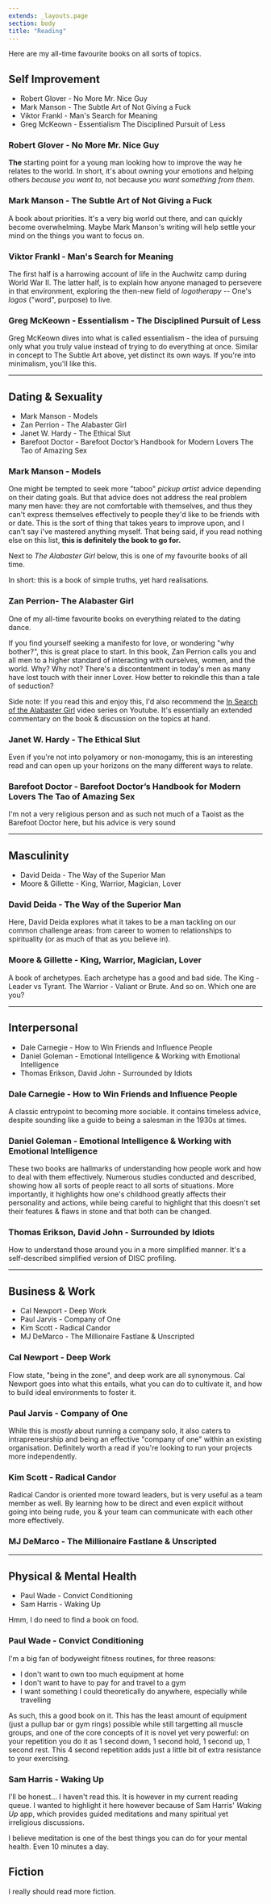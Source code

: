 ```yaml
---
extends: _layouts.page
section: body
title: "Reading"
---
```


Here are my all-time favourite books on all sorts of topics.

## Self Improvement

- Robert Glover - No More Mr. Nice Guy
- Mark Manson - The Subtle Art of Not Giving a Fuck
- Viktor Frankl - Man's Search for Meaning
- Greg McKeown - Essentialism The Disciplined Pursuit of Less 

### Robert Glover - No More Mr. Nice Guy

**The** starting point for a young man looking how to improve the way he relates to the world. In short, it's about owning your emotions and helping others _because you want to_, not because _you want something from them_.

### Mark Manson - The Subtle Art of Not Giving a Fuck

A book about priorities. It's a very big world out there, and can quickly become overwhelming. Maybe Mark Manson's writing will help settle your mind on the things you want to focus on.

### Viktor Frankl - Man's Search for Meaning

The first half is a harrowing account of life in the Auchwitz camp during World War II. The latter half, is to explain how anyone managed to persevere in that environment, exploring the then-new field of _logotherapy_ -- One's _logos_ ("word", purpose) to live.

### Greg McKeown - Essentialism - The Disciplined Pursuit of Less

Greg McKeown dives into what is called essentialism - the idea of pursuing only what you truly value instead of trying to do everything at once. Similar in concept to The Subtle Art above, yet distinct its own ways. If you're into minimalism, you'll like this.  

---

## Dating & Sexuality

- Mark Manson - Models
- Zan Perrion - The Alabaster Girl 
- Janet W. Hardy - The Ethical Slut
- Barefoot Doctor - Barefoot Doctor’s Handbook for Modern Lovers The Tao of Amazing Sex

### Mark Manson - Models

One might be tempted to seek more "taboo" _pickup artist_ advice depending on their dating goals. But that advice does not address the real problem many men have: they are not comfortable with themselves, and thus they can't express themselves effectively to people they'd like to be friends with or date. This is the sort of thing that takes years to improve upon, and I can't say i've mastered anything myself. That being said, if you read nothing else on this list, **this is definitely the book to go for.**

Next to _The Alabaster Girl_ below, this is one of my favourite books of all time.

In short: this is a book of simple truths, yet hard realisations.

### Zan Perrion- The Alabaster Girl

One of my all-time favourite books on everything related to the dating dance.

If you find yourself seeking a manifesto for love, or wondering "why bother?", this is great place to start. In this book, Zan Perrion calls you and all men to a higher standard of interacting with ourselves, women, and the world.
Why? Why not? There's a discontentment in today's men as many have lost touch with their inner Lover. How better to rekindle this than a tale of seduction?

Side note: If you read this and enjoy this, I'd also recommend the [In Search of the Alabaster Girl](https://www.youtube.com/playlist?list=PLWq2SGn4F-GGJCwQBGDM9ZtrRNtZe6Q2o) video series on Youtube. It's essentially an extended commentary on the book & discussion on the topics at hand.

### Janet W. Hardy - The Ethical Slut 

Even if you're not into polyamory or non-monogamy, this is an interesting read and can open up your horizons on the many different ways to relate.

### Barefoot Doctor - Barefoot Doctor’s Handbook for Modern Lovers The Tao of Amazing Sex

I'm not a very religious person and as such not much of a Taoist as the Barefoot Doctor here, but his advice is very sound

---

## Masculinity

- David Deida - The Way of the Superior Man
- Moore & Gillette - King, Warrior, Magician, Lover

### David Deida - The Way of the Superior Man

Here, David Deida explores what it takes to be a man tackling on our common challenge areas: from career to women to relationships to spirituality (or as much of that as you believe in).

### Moore & Gillette - King, Warrior, Magician, Lover

A book of archetypes. Each archetype has a good and bad side. The King - Leader vs Tyrant. The Warrior - Valiant or Brute. And so on. Which one are you?

---

## Interpersonal

- Dale Carnegie - How to Win Friends and Influence People
- Daniel Goleman - Emotional Intelligence & Working with Emotional Intelligence
- Thomas Erikson, David John - Surrounded by Idiots

### Dale Carnegie - How to Win Friends and Influence People

A classic entrypoint to becoming more sociable. it contains timeless advice, despite sounding like a guide to being a salesman in the 1930s at times.

### Daniel Goleman - Emotional Intelligence & Working with Emotional Intelligence

These two books are hallmarks of understanding how people work and how to deal with them effectively. Numerous studies conducted and described, showing how all sorts of people react to all sorts of situations. More importantly, it highlights how one's childhood greatly affects their personality and actions, while being careful to highlight that this doesn't set their features & flaws in stone and that both can be changed.

### Thomas Erikson, David John - Surrounded by Idiots

How to understand those around you in a more simplified manner. It's a self-described simplified version of DISC profiling.

---

## Business & Work

- Cal Newport - Deep Work
- Paul Jarvis - Company of One
- Kim Scott - Radical Candor
- MJ DeMarco - The Millionaire Fastlane & Unscripted

### Cal Newport - Deep Work

Flow state, "being in the zone", and deep work are all synonymous. Cal Newport goes into what this entails, what you can do to cultivate it, and how to build ideal environments to foster it.

### Paul Jarvis - Company of One

While this is *mostly* about running a company solo, it also caters to intrapreneurship and being an effective "company of one" within an existing organisation. Definitely worth a read if you're looking to run your projects more independently. 

### Kim Scott - Radical Candor

Radical Candor is oriented more toward leaders, but is very useful as a team member as well. By learning how to be direct and even explicit without going into being rude, you & your team can communicate with each other more effectively.

### MJ DeMarco - The Millionaire Fastlane & Unscripted

---

## Physical & Mental Health

- Paul Wade - Convict Conditioning
- Sam Harris - Waking Up

Hmm, I do need to find a book on food.

### Paul Wade - Convict Conditioning

I'm a big fan of bodyweight fitness routines, for three reasons:

- I don't want to own too much equipment at home
- I don't want to have to pay for and travel to a gym
- I want something I could theoretically do anywhere, especially while travelling

As such, this a good book on it. This has the least amount of equipment (just a pullup bar or gym rings) possible while still targetting all muscle groups, and one of the core concepts of it is novel yet very powerful: on your repetition you do it as 1 second down, 1 second hold, 1 second up, 1 second rest. This 4 second repetition adds just a little bit of extra resistance to your exercising.

### Sam Harris - Waking Up

I'll be honest... I haven't read this. It is however in my current reading queue. I wanted to highlight it here however because of Sam Harris' *Waking Up* app, which provides guided meditations and many spiritual yet irreligious discussions.

I believe meditation is one of the best things you can do for your mental health. Even 10 minutes a day.

## Fiction

I really should read more fiction.
